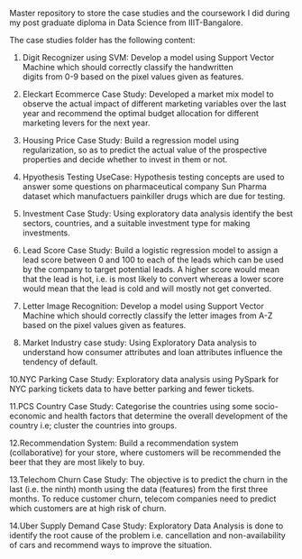 Master repository to store the case studies and the coursework I did during my post graduate diploma in Data Science from IIIT-Bangalore.

The case studies folder has the following content:

1. Digit Recognizer using SVM: Develop a model using Support Vector Machine which should correctly classify the handwritten 	  
   digits from 0-9 based on the pixel values given as features.

2. Eleckart Ecommerce Case Study: Developed a market mix model to observe the actual impact of different marketing variables over 
   the last year and recommend the optimal budget allocation for different marketing levers for the next year.

4. Housing Price Case Study: Build a regression model using regularization, so as to predict the actual value of the prospective 
   properties and decide whether to invest in them or not.

5. Hpyothesis Testing UseCase: Hypothesis testing concepts are used to answer some questions on pharmaceutical company Sun Pharma 
   dataset which manufactuers painkiller drugs which are due for testing.

6. Investment Case Study: Using exploratory data analysis identify the best sectors, countries, and a suitable investment type 
   for making investments.

7. Lead Score Case Study: Build a logistic regression model to assign a lead score between 0 and 100 to each of the leads which 
   can be used by the company to target potential leads. A higher score would mean that the lead is hot, i.e. is most likely to convert 
   whereas a lower score would mean that the lead is cold and will mostly not get converted.

8. Letter Image Recognition: Develop a model using Support Vector Machine which should correctly classify the letter images  from 
   A-Z based on the pixel values given as features.

9. Market Industry case study: Using Exploratory Data analysis to understand how consumer attributes and loan attributes 
   influence the tendency of default.

10.NYC Parking Case Study: Exploratory data analysis using PySpark for NYC parking tickets data to have better parking and fewer 
   tickets.

11.PCS Country Case Study: Categorise the countries using some socio-economic and health factors that determine the overall 
   development of the country i.e; cluster the countries into groups.

12.Recommendation System: Build a recommendation system (collaborative) for your store, where customers will be recommended the  
   beer that they are most likely to buy.

13.Telechom Churn Case Study: The objective is to predict the churn in the last (i.e. the ninth) month using the data (features) 
   from the first three months. To reduce customer churn, telecom companies need to predict which customers are at high risk of churn.

14.Uber Supply Demand Case Study: Exploratory Data Analysis is done to identify the root cause of the problem i.e. cancellation 
   and non-availability of cars and recommend ways to improve the situation.
